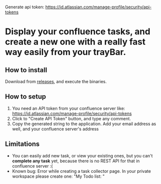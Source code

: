 Generate api token: https://id.atlassian.com/manage-profile/security/api-tokens

# Display your confluence tasks, and create a new one with a really fast way easily from your trayBar.


## How to install
Download from [releases](https://github.com/barnabasszabo/os-menubar-confluence-tasks/releases), and execute the binaries.

## How to setup
1) You need an API token from your confluence server like: https://id.atlassian.com/manage-profile/security/api-tokens
2) Click to "Create API Token" button, and type any comment.
3) Copy the generated string to the application. Add your email address as well, and your confluence server's address

## Limitations
* You can easily add new task, or view your existing ones, but you can't **complete any task** yet, because there is no REST API for that in confluence server :(
* Known bug: Error while creating a task collector page. In your private workspace please create one: "My Todo list: <YOUR Confluence Display Name>"
  
